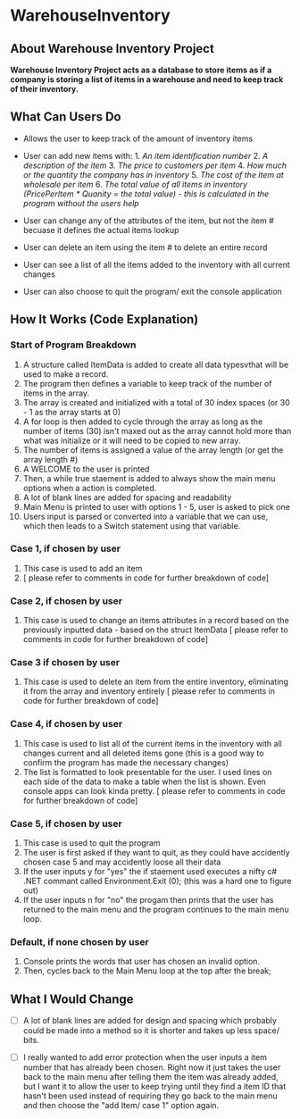 # WarehouseInventory




## About Warehouse Inventory Project

**Warehouse Inventory Project acts as a database to store items as if a company is storing a list of items
in a warehouse and need to keep track of their inventory.** 

## What Can Users Do 

- Allows the user to keep track of the amount of inventory items
- User can add new items with:
                 1. *An item identification number*
                 2. *A description of the item*
                 3. *The price to customers per item*
                 4. *How much or the quantity the company has in inventory*
                 5. *The cost of the item at wholesale per item*
                 6. *The total value of all items in inventory (PricePerItem * Quanity = the total value) - this is calculated in the program without the users help*
     
- User can change any of the attributes of the item, but not the item # becuase it defines the actual items lookup
- User can delete an item using the item # to delete an entire record
- User can see a list of all the items added to the inventory with all current changes
- User can also choose to quit the program/ exit the console application

## How It Works (Code Explanation)

### Start of Program Breakdown
1. A structure called ItemData is added to create all data typesvthat will be used to make a record.
2. The program then defines a variable to keep track of the number of items in the array.
3. The array is created and initialized with a total of 30 index spaces (or 30 - 1 as the array starts at 0)
4. A for loop is then added to cycle through the array as long as the number of items (30) isn't maxed out as the array cannot hold more than what was initialize or it will need to be copied to new array.
5. The number of items is assigned a value of the array length (or get the array length #)
6. A WELCOME to the user is printed
7. Then, a while true staement is added to always show the main menu options when a action is completed. 
8. A lot of blank lines are added for spacing and readability
9. Main Menu is printed to user with options 1 - 5, user is asked to pick one
10. Users input is parsed or converted into a variable that we can use, which then leads to a Switch statement using that variable. 

### Case 1, if chosen by user
1. This case is used to add an item
2. [ please refer to comments in code for further breakdown of code]

### Case 2, if chosen by user
1. This case is used to change an items attributes in a record based on the previously inputted data - based on the struct ItemData
[ please refer to comments in code for further breakdown of code]

### Case 3 if chosen by user
1. This case is used to delete an item from the entire inventory, eliminating it from the array and inventory entirely 
[ please refer to comments in code for further breakdown of code]

### Case 4, if chosen by user
1. This case is used to list all of the current items in the inventory with all changes current and all deleted items gone (this is a good way to confirm the program has made the necessary changes)
2. The list is formatted to look presentable for the user. I used lines on each side of the data to make a table when the list is shown. Even console apps can look kinda pretty. 
[ please refer to comments in code for further breakdown of code]

### Case 5, if chosen by user
1. This case is used to quit the program
2. The user is first asked if they want to quit, as they could have accidently chosen case 5 and may accidently loose all their data
3. If the user inputs y for "yes" the if staement used executes a nifty c# .NET commant called Environment.Exit (0); (this was a hard one to figure out)
4. If the user inputs n for "no" the progam then prints that the user has returned to the main menu and the program continues to the main menu loop. 

### Default, if none chosen by user
1. Console prints the words that user has chosen an invalid option. 
2. Then, cycles back to the Main Menu loop at the top after the break;


## What I Would Change
- [ ] A lot of blank lines are added for design and spacing which probably could be made into a method so it is shorter and takes up less space/ bits. 
- [ ] I really wanted to add error protection when the user inputs a item number that has already been chosen. Right now it just takes the user back to the main menu after telling them the item was already added, but I want it to allow the user to keep trying until they find a item ID that hasn't been used instead of requiring they go back to the main menu and then choose the "add Item/ case 1" option again.


